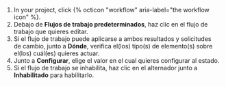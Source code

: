 1. In your project, click {% octicon "workflow" aria-label="the workflow icon" %}.
1. Debajo de **Flujos de trabajo predeterminados**, haz clic en el flujo de trabajo que quieres editar.
1. Si el flujo de trabajo puede aplicarse a ambos resultados y solicitudes de cambio, junto a **Dónde**, verifica el(los) tipo(s) de elemento(s) sobre el(los) cuál(es) quieres actuar.
1. Junto a **Configurar**, elige el valor en el cual quieres configurar al estado.
1. Si el flujo de trabajo se inhabilita, haz clic en el alternador junto a **Inhabilitado** para habilitarlo.
